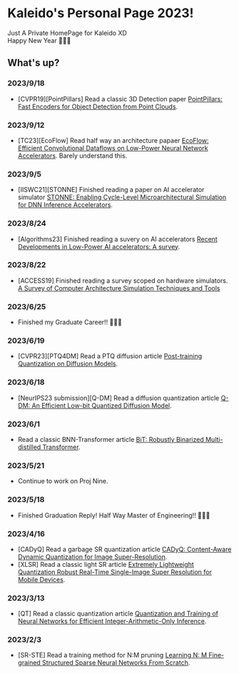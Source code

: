 # Kaleido's Personal Page 2023!  

Just A Private HomePage for Kaleido XD  
Happy New Year 🥳🥳🥳   

## What's up?  
### 2023/9/18  
* [CVPR19][PointPillars] Read a classic 3D Detection paper [PointPillars: Fast Encoders for Object Detection from Point Clouds](https://youcaijun98.github.io/articles/CV/3D/Detection/%5BCVPR19%5DPointPillars.html).  

### 2023/9/12  
* [TC23][EcoFlow] Read half way an architecture papaer [EcoFlow: Efficient Convolutional Dataflows on Low-Power Neural Network Accelerators](). Barely understand this.  

### 2023/9/5  
* [IISWC21][STONNE] Finished reading a paper on AI accelerator simulator [STONNE: Enabling Cycle-Level Microarchitectural Simulation for DNN Inference Accelerators](https://youcaijun98.github.io/articles/ComputerArchitecture/%5BIISWC21%5DSTONNE.html).  

### 2023/8/24  
* [Algorithms23] Finished reading a suvery on AI accelerators [Recent Developments in Low-Power AI accelerators: A survey]().  

### 2023/8/22  
* [ACCESS19] Finished reading a survey scoped on hardware simulators. [A Survey of Computer Architecture Simulation Techniques and Tools]()

### 2023/6/25  
* Finished my Graduate Career!! 🥳🥳🥳

### 2023/6/19  
* [CVPR23][PTQ4DM] Read a PTQ diffusion article [Post-training Quantization on Diffusion Models]().  

### 2023/6/18  
* [NeurIPS23 submission][Q-DM] Read a diffusion quantization article [Q-DM: An Efficient Low-bit Quantized Diffusion Model]().  

### 2023/6/1   
* Read a classic BNN-Transformer article [BiT: Robustly Binarized Multi-distilled Transformer]().  

### 2023/5/21
* Continue to work on Proj Nine.  

### 2023/5/18
* Finished Graduation Reply! Half Way Master of Engineering!! 🥳🥳🥳

### 2023/4/16
* [CADyQ] Read a garbage SR quantization article [CADyQ: Content-Aware Dynamic Quantization for Image Super-Resolution]().  
* [XLSR] Read a classic light SR article [Extremely Lightweight Quantization Robust Real-Time Single-Image Super Resolution for Mobile Devices]().  

### 2023/3/13  
* [QT] Read a classic quantization article [Quantization and Training of Neural Networks for Efficient Integer-Arithmetic-Only Inference]().

### 2023/2/3  
* [SR-STE] Read a training method for N:M pruning [Learning N: M Fine-grained Structured Sparse Neural Networks From Scratch]().   